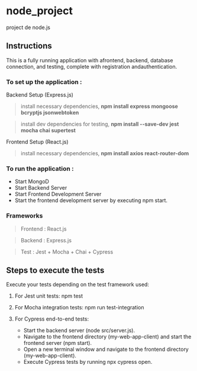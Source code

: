 # node_project
project  de node.js 


## **Instructions**  

This is a fully running application with afrontend, backend, database connection, and testing, complete with registration andauthentication.

### To set up the application :

Backend Setup (Express.js)
>install necessary dependencies,
**npm install express mongoose bcryptjs jsonwebtoken**

>install dev dependencies for testing,
**npm install --save-dev jest mocha chai supertest**

Frontend Setup (React.js)
>install necessary dependencies,
**npm install axios react-router-dom**


### To run the application :

- Start MongoD
- Start Backend Server
- Start Frontend Development Server
- Start the frontend development server by executing npm start.


### Frameworks

>Frontend :
React.js

>Backend :
Express.js

>Test :
Jest + Mocha + Chai + Cypress


## Steps to execute the tests

Execute your tests depending on the test framework used:

1. For Jest unit tests: npm test
2. For Mocha integration tests: npm run test-integration
3. For Cypress end-to-end tests:

    - Start the backend server (node src/server.js).
    - Navigate to the frontend directory (my-web-app-client) and start the frontend server (npm start).
    - Open a new terminal window and navigate to the frontend directory (my-web-app-client).
    - Execute Cypress tests by running npx cypress open.
